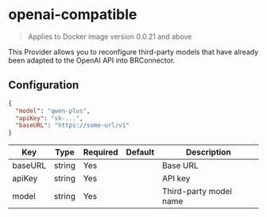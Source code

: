 # openai-compatible

> Applies to Docker image version 0.0.21 and above

This Provider allows you to reconfigure third-party models that have already been adapted to the OpenAI API into BRConnector.

## Configuration

```json
{
  "model": "qwen-plus",
  "apiKey": "sk-...",
  "baseURL": "https://some-url/v1"
}
```

| Key      | Type   | Required | Default | Description         |
|----------|--------|----------|---------|---------------------|
| baseURL  | string | Yes      |         | Base URL            |
| apiKey   | string | Yes      |         | API key             |
| model    | string | Yes      |         | Third-party model name |
